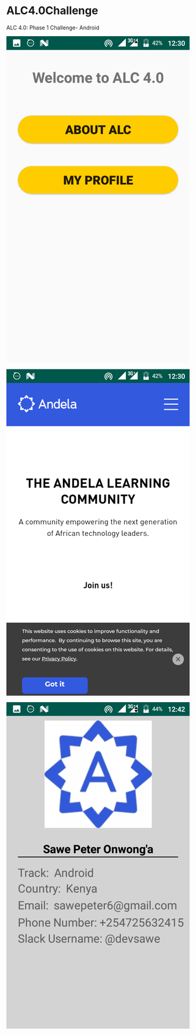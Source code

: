 # ALC4.0Challenge
ALC 4.0: Phase 1 Challenge- Android


![The Home Screen](https://github.com/sawepeter/ALC4.0Challenge/blob/master/alc/Screenshot_20190715-123040.png)

![The Alc webview Page](https://github.com/sawepeter/ALC4.0Challenge/blob/master/alc/Screenshot_20190715-123031.png)

![The Profile Page](https://github.com/sawepeter/ALC4.0Challenge/blob/master/alc/Screenshot_20190715-124245.png)
